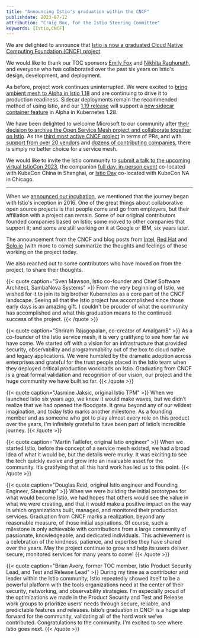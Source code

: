 ```yaml
---
title: "Announcing Istio's graduation within the CNCF"
publishdate: 2023-07-12
attribution: "Craig Box, for the Istio Steering Committee"
keywords: [Istio,CNCF]
---
```


We are delighted to announce that [Istio is now a graduated Cloud Native Computing Foundation (CNCF) project](https://www.cncf.io/blog/).

We would like to thank our TOC sponsors [Emily Fox](https://www.cncf.io/people/technical-oversight-committee/?p=emily-fox) and [Nikhita Raghunath](https://www.cncf.io/people/technical-oversight-committee/?p=nikhita-raghunath), and everyone who has collaborated over the past six years on Istio's design, development, and deployment.

As before, project work continues uninterrupted. We were excited to [bring ambient mesh to Alpha in Istio 1.18](/news/releases/1.18.x/announcing-1.18/#ambient-mesh) and are continuing to drive it to production readiness. Sidecar deployments remain the recommended method of using Istio, and our [1.19 release](https://github.com/istio/istio/wiki/Istio-Release-1.19) will support a [new sidecar container feature](https://github.com/kubernetes/kubernetes/pull/116429) in Alpha in Kubernetes 1.28.

We have been delighted to welcome Microsoft to our community after [their decision to archive the Open Service Mesh project and collaborate together on Istio](https://openservicemesh.io/blog/osm-project-update/). As the [third most active CNCF project](https://all.devstats.cncf.io/d/53/projects-health-table?orgId=1) in terms of PRs, and with [support from over 20 vendors](/about/ecosystem/) and [dozens of contributing companies](https://istio.devstats.cncf.io/d/5/companies-table?orgId=1&var-period_name=Last%20year&var-metric=prs), there is simply no better choice for a service mesh.

We would like to invite the Istio community to [submit a talk to the upcoming virtual IstioCon 2023](https://sessionize.com/istiocon-2023), the companion [full day, in-person event](https://www.lfasiallc.com/kubecon-cloudnativecon-open-source-summit-china/co-located-events/istiocon-call-for-proposals-cn/#preparing-to-submit-your-proposal-cn) co-located with KubeCon China in Shanghai, or [Istio Day](https://events.linuxfoundation.org/kubecon-cloudnativecon-north-america/co-located-events/istio-day/#call-for-proposals) co-located with KubeCon NA in Chicago.

---

When we [announced our incubation](/blog/2022/istio-accepted-into-cncf/), we mentioned that the journey began with Istio's inception in 2016. One of the great things about collaborative open source projects is that people come and go from employers, but their affiliation with a project can remain. Some of our original contributors founded companies based on Istio; some moved to other companies that support it; and some are still working on it at Google or IBM, six years later.

The announcement from the CNCF and blog posts from [Intel](https://www.intel.com/content/www/us/en/developer/articles/community/Intel-Service-Mesh-Optimizes-and-Protects-Istio-Service-Mesh), [Red Hat](https://cloud.redhat.com/blog/red-hat-congratulates-istio-on-graduating-at-the-cncf) and [Solo.io](https://www.solo.io/blog/istio-graduates-cncf) (with more to come) summarize the thoughts and feelings of those working on the project today.

We also reached out to some contributors who have moved on from the project, to share their thoughts.

{{< quote caption="Sven Mawson, Istio co-founder and Chief Software Architect, SambaNova Systems" >}}
From the very beginning of Istio, we wished for it to join its big brother Kubernetes as a core part of the CNCF landscape. Seeing all that the Istio project has accomplished since those early days is an amazing gift. I couldn't be prouder of what the community has accomplished and what this graduation means to the continued success of the project.
{{< /quote >}}

{{< quote caption="Shriram Rajagopalan, co-creator of Amalgam8" >}}
As a co-founder of the Istio service mesh, it is very gratifying to see how far we have come. We started off with a vision for an infrastructure that provided security, observability and programmability out of the box to cloud native and legacy applications. We were humbled by the dramatic adoption across enterprises and grateful for the trust people placed in the Istio team when they deployed critical production workloads on Istio. Graduating from CNCF is a great formal validation and recognition of our vision, our project and the huge community we have built so far.
{{< /quote >}}

{{< quote caption="Jasmine Jaksic, original Istio TPM" >}}
When we launched Istio six years ago, we knew it would make waves, but we didn’t realize that we had opened the floodgate. It grew beyond any of our wildest imagination, and today Istio marks another milestone. As a founding member and as someone who got to play almost every role on this product over the years, I’m infinitely grateful to have been part of Istio’s incredible journey.
{{< /quote >}}

{{< quote caption="Martin Taillefer, original Istio engineer" >}}
When we started Istio, before the concept of a service mesh existed, we had a broad idea of what it would be, but the details were murky. It was exciting to see the tech quickly evolve and grow into an invaluable asset for the community. It’s gratifying that all this hard work has led us to this point.
{{< /quote >}}

{{< quote caption="Douglas Reid, original Istio engineer and Founding Engineer, Steamship" >}}
When we were building the initial prototypes for what would become Istio, we had hopes that others would see the value in what we were creating, and that it would make a positive impact on the way in which organizations built, managed, and monitored their production services. Graduation from CNCF marks a realization, beyond any reasonable measure, of those initial aspirations. Of course, such a milestone is only achievable with contributions from a large community of passionate, knowledgeable, and dedicated individuals. This achievement is a celebration of the kindness, patience, and expertise they have shared over the years. May the project continue to grow and help its users deliver secure, monitored services for many years to come!
{{< /quote >}}

{{< quote caption="Brian Avery, former TOC member, Istio Product Security Lead, and Test and Release Lead" >}}
During my time as a contributor and leader within the Istio community, Istio repeatedly showed itself to be a powerful platform with the tools organizations need at the center of their security, networking, and observability strategies. I’m especially proud of the optimizations we made in the Product Security and Test and Release work groups to prioritize users’ needs through secure, reliable, and predictable features and releases. Istio’s graduation in CNCF is a huge step forward for the community, validating all of the hard work we’ve contributed. Congratulations to the community. I'm excited to see where Istio goes next.
{{< /quote >}}
